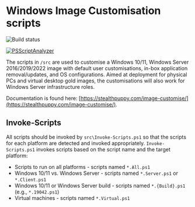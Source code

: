 # Windows Image Customisation scripts

![Build status](https://github.com/aaronparker/image-customise/actions/workflows/validate-scripts.yml/badge.svg)

[![PSScriptAnalyzer](https://github.com/aaronparker/image-customise/actions/workflows/powershell-analysis.yml/badge.svg)](https://github.com/aaronparker/image-customise/actions/workflows/powershell-analysis.yml)

The scripts in `/src` are used to customise a Windows 10/11, Windows Server 2016/2019/2022 image with default user customisations, in-box application removal/updates, and OS configurations. Aimed at deployment for physical PCs and virtual desktop gold images, the customisations will also work for Windows Server infrastructure roles.

Documentation is found here: [https://stealthpuppy.com/image-customise/](https://stealthpuppy.com/image-customise/).

## Invoke-Scripts

All scripts should be invoked by `src\Invoke-Scripts.ps1` so that the scripts for each platform are detected and invoked appropriately. `Invoke-Scripts.ps1` invokes scripts based on the script name and the target platform:

* Scripts to run on all platforms - scripts named `*.All.ps1`
* Windows 10/11 vs. Windows Server - scripts named `*.Server.ps1` or `*.Client.ps1`
* Windows 10/11 or Windows Server build - scripts named `*.{Build}.ps1` (e.g., `*.19042.ps1`)
* Virtual machines - scripts named `*.Virtual.ps1`
